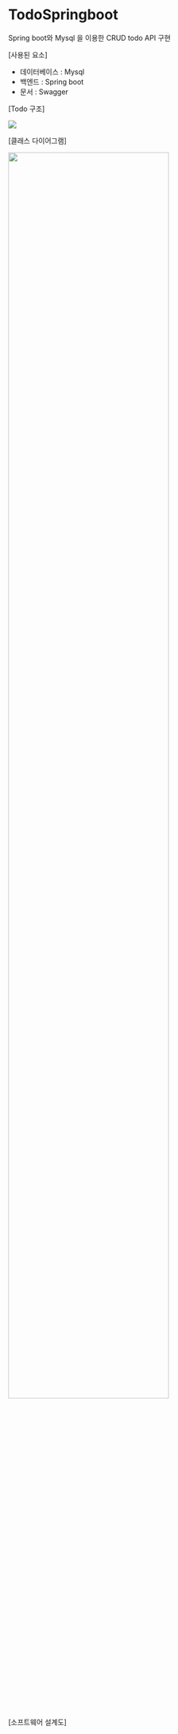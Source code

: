 # TodoSpringboot
Spring boot와 Mysql 을 이용한 CRUD todo API 구현

[사용된 요소]
* 데이터베이스 : Mysql
* 백엔드 : Spring boot
* 문서 : Swagger

<p>[Todo 구조]</p>
<img src="https://github.com/Clean314/TodoSpringboot/assets/74604787/a123ca03-cbaf-4152-8f3f-1985261b24c1"/>

<p>[클래스 다이어그램]</p>
<img src="https://github.com/Clean314/TodoSpringboot/assets/74604787/60c69914-87d6-44ad-8bf9-097f63346c2b" width="80%"/>

<p>[소프트웨어 설계도]</p>
